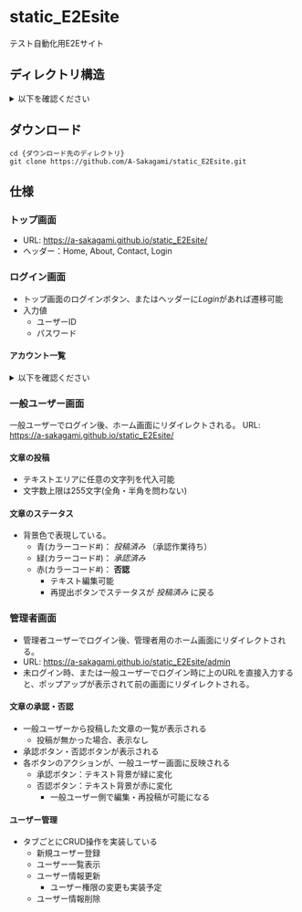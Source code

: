 # static_E2Esite
テスト自動化用E2Eサイト

## ディレクトリ構造

<details><summary>以下を確認ください</summary>
- .github
- archetypes
- ~~assets~~
- content
- ~~data~~
- ~~i18n~~
- layouts
- public
- static
- ~~themes~~
- .gitignore
- .hugo_build.lock
- .nojekyll
- config.toml
- LICENSE
- README.md
</details>

## ダウンロード
```shell
cd {ダウンロード先のディレクトリ}
git clone https://github.com/A-Sakagami/static_E2Esite.git
```

## 仕様
### トップ画面

- URL: https://a-sakagami.github.io/static_E2Esite/
- ヘッダー：Home, About, Contact, Login

### ログイン画面
- トップ画面のログインボタン、またはヘッダーに*Login*があれば遷移可能
- 入力値
    - ユーザーID
    - パスワード
   
#### アカウント一覧

<details><summary>以下を確認ください</summary>

- userType: admin, username: admin, password: adminpass1234
- userType: user, username: user, password: userpass1234

</details>

### 一般ユーザー画面

一般ユーザーでログイン後、ホーム画面にリダイレクトされる。
URL: https://a-sakagami.github.io/static_E2Esite/

#### 文章の投稿

- テキストエリアに任意の文字列を代入可能
- 文字数上限は255文字(全角・半角を問わない)

#### 文章のステータス

- 背景色で表現している。
    - 青(カラーコード#)： *投稿済み* （承認作業待ち）
    - 緑(カラーコード#)： *承認済み*
    - 赤(カラーコード#)： **否認**
        - テキスト編集可能
        - 再提出ボタンでステータスが *投稿済み* に戻る

### 管理者画面

- 管理者ユーザーでログイン後、管理者用のホーム画面にリダイレクトされる。
- URL: https://a-sakagami.github.io/static_E2Esite/admin
- 未ログイン時、または一般ユーザーでログイン時に上のURLを直接入力すると、ポップアップが表示されて前の画面にリダイレクトされる。

#### 文章の承認・否認

- 一般ユーザーから投稿した文章の一覧が表示される
    - 投稿が無かった場合、表示なし
- 承認ボタン・否認ボタンが表示される
- 各ボタンのアクションが、一般ユーザー画面に反映される
    - 承認ボタン：テキスト背景が緑に変化
    - 否認ボタン：テキスト背景が赤に変化
        - 一般ユーザー側で編集・再投稿が可能になる

#### ユーザー管理

- タブごとにCRUD操作を実装している
    - 新規ユーザー登録
    - ユーザー一覧表示
    - ユーザー情報更新
        - ユーザー権限の変更も実装予定
    - ユーザー情報削除
